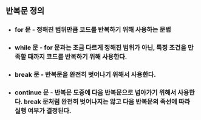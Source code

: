## 반복문 정의

* ### for 문  - 정해진 범위만큼 코드를 반복하기 위해 사용하는 문법

* ### while 문 - for 문과는 조금 다르게 정해진 범위가 아닌, 특정 조건을 만족할 때까지 코드를 반복하기 위해 사용한다.

* ### break 문 - 반복문을 완전히 벗어나기 위해서 사용한다.

* ### continue 문 - 반복문 도중에 다음 반복문으로 넘아가기 위해서 사용한다. break 문처럼 완전히 벗어나지는 않고 다음 반복문의 족선에 따라 실행 여부가 결정된다.